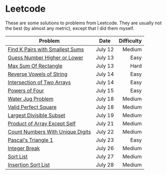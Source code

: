 # Leetcode

These are some solutions to problems from Leetcode.  They are usually not the best (by almost any metric), except that I did them myself.

|Problem | Date | Difficulty|
|--------|------|-----------:|
|[Find K Pairs with Smallest Sums](src/findKPairsWithSmallestSum/Solution.java)|July 12|Medium|
|[Guess Number Higher or Lower](src/guessNumber/Solution.java)|July 13|Easy|
|[Max Sum Of Rectangle](src/maxSumSubmatrix/Solution.java)|July 13|Hard|
|[Reverse Vowels of String](src/reverseVowelsOfString/Solution.java)|July 14|Easy|
|[Intersection of Two Arrays](src/intersectionOfTwoArrays/Solution.java)|July 14|Easy|
|[Powers of Four](src/powerOfFour/Solution.java)|July 15|Easy|
|[Water Jug Problem](src/waterAndJugProblem/GCDSolution.java)|July 18|Medium|
|[Valid Perfect Square](src/validPerfectSquare/Solution.java)|July 18|Medium|
|[Largest Divisible Subset](src/largestDivisibleSubset/Solution.java)|July 19|Medium|
|[Product of Array Except Self](src/productOfArrayExceptSelf/Solution.java)|July 21|Medium|
|[Count Numbers With Unique Digits](src/countNumbersWithUniqueDigits/Solution.java)|July 22|Medium|
|[Pascal's Triangle 1](src/pascalsTriangle1/Solution.java)|July 23|Easy|
|[Integer Break](src/integerBreak/Solution.java)|July 26|Medium|
|[Sort List](src/sortList/Solution.java)|July 27|Medium|
|[Insertion Sort List](src/insertionListSort/Solution.java)|July 28|Medium|


